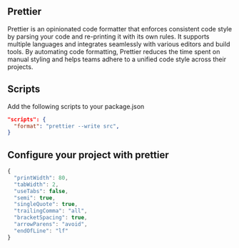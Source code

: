 ## Prettier
Prettier is an opinionated code formatter that enforces consistent code style by parsing your code and re-printing it with its own rules. It supports multiple languages and integrates seamlessly with various editors and build tools. By automating code formatting, Prettier reduces the time spent on manual styling and helps teams adhere to a unified code style across their projects.


## Scripts

Add the following scripts to your package.json 
```json
"scripts": {
  "format": "prettier --write src",
}
```

## Configure your project with prettier

```js
{
  "printWidth": 80,
  "tabWidth": 2,
  "useTabs": false,
  "semi": true,
  "singleQuote": true,
  "trailingComma": "all",
  "bracketSpacing": true,
  "arrowParens": "avoid",
  "endOfLine": "lf"
}
```
